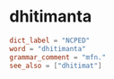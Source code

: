 # dhitimanta

``` toml
dict_label = "NCPED"
word = "dhitimanta"
grammar_comment = "mfn."
see_also = ["dhitimat"]
```

